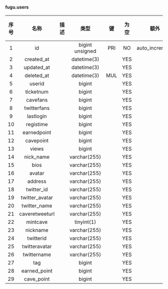 #### fugu.users 

| 序号 | 名称 | 描述 | 类型 | 键 | 为空 | 额外 | 默认值 |
| :--: | :--: | :--: | :--: | :--: | :--: | :--: | :--: |
| 1 | id |  | bigint unsigned | PRI | NO | auto_increment |  |
| 2 | created_at |  | datetime(3) |  | YES |  |  |
| 3 | updated_at |  | datetime(3) |  | YES |  |  |
| 4 | deleted_at |  | datetime(3) | MUL | YES |  |  |
| 5 | userid |  | bigint |  | YES |  |  |
| 6 | ticketnum |  | bigint |  | YES |  |  |
| 7 | cavefans |  | bigint |  | YES |  |  |
| 8 | twitterfans |  | bigint |  | YES |  |  |
| 9 | lastlogin |  | bigint |  | YES |  |  |
| 10 | registime |  | bigint |  | YES |  |  |
| 11 | earnedpoint |  | bigint |  | YES |  |  |
| 12 | cavepoint |  | bigint |  | YES |  |  |
| 13 | views |  | bigint |  | YES |  |  |
| 14 | nick_name |  | varchar(255) |  | YES |  |  |
| 15 | bios |  | varchar(255) |  | YES |  |  |
| 16 | avatar |  | varchar(255) |  | YES |  |  |
| 17 | address |  | varchar(255) |  | YES |  |  |
| 18 | twitter_id |  | varchar(255) |  | YES |  |  |
| 19 | twitter_avatar |  | varchar(255) |  | YES |  |  |
| 20 | twitter_name |  | varchar(255) |  | YES |  |  |
| 21 | caveretweeturl |  | varchar(255) |  | YES |  |  |
| 22 | mintcave |  | tinyint(1) |  | YES |  |  |
| 23 | nickname |  | varchar(255) |  | YES |  |  |
| 24 | twitterid |  | varchar(255) |  | YES |  |  |
| 25 | twitteravatar |  | varchar(255) |  | YES |  |  |
| 26 | twittername |  | varchar(255) |  | YES |  |  |
| 27 | tag |  | bigint |  | YES |  |  |
| 28 | earned_point |  | bigint |  | YES |  |  |
| 29 | cave_point |  | bigint |  | YES |  |  |

